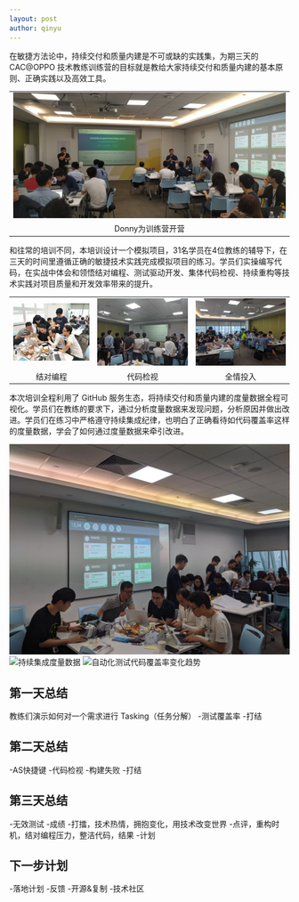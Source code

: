 ```yaml
---
layout: post
author: qinyu
---
```


在敏捷方法论中，持续交付和质量内建是不可或缺的实践集，为期三天的 CAC@OPPO 技术教练训练营的目标就是教给大家持续交付和质量内建的基本原则、正确实践以及高效工具。

||
|:---:|
|![Donny为训练营开营讲话](./photos/training_opening.jpg)|
|Donny为训练营开营|

和往常的培训不同，本培训设计一个模拟项目，31名学员在4位教练的辅导下，在三天的时间里遵循正确的敏捷技术实践完成模拟项目的练习。学员们实操编写代码，在实战中体会和领悟结对编程、测试驱动开发、集体代码检视、持续重构等技术实践对项目质量和开发效率带来的提升。

|                                          |                                         |                                       |
| :--------------------------------------: | :-------------------------------------: | :-----------------------------------: |
| ![结对编程](./photos/pair_programming.jpg) | ![集体代码检视](./photos/code_review.jpg) | ![全情投入](./photos/concentrating.jpg) |
|                 结对编程                 |                代码检视                 |               全情投入                |


本次培训全程利用了 GitHub 服务生态，将持续交付和质量内建的度量数据全程可视化。学员们在教练的要求下，通过分析度量数据来发现问题，分析原因并做出改进。学员们在练习中严格遵守持续集成纪律，也明白了正确看待如代码覆盖率这样的度量数据，学会了如何通过度量数据来牵引改进。

![实时反馈的持续集成监视器](./photos/ci_monitor.jpg)
![持续集成度量数据]()
![自动化测试代码覆盖率变化趋势]()

## 第一天总结

教练们演示如何对一个需求进行 Tasking（任务分解）
-测试覆盖率
-打结

## 第二天总结

-AS快捷键
-代码检视
-构建失败
-打结

## 第三天总结

-无效测试
-成绩
-打擂，技术热情，拥抱变化，用技术改变世界
-点评，重构时机，结对编程压力，整洁代码，结果
-计划

## 下一步计划
-落地计划
-反馈
-开源&复制
-技术社区



